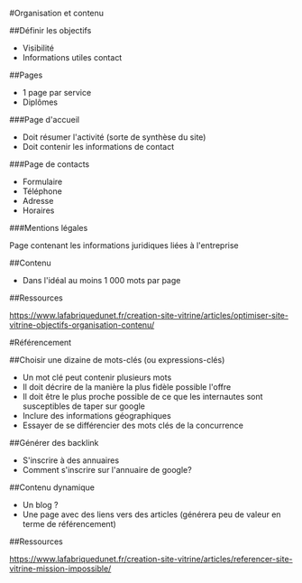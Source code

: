 #Organisation et contenu

##Définir les objectifs

- Visibilité
- Informations utiles contact

##Pages

- 1 page par service
- Diplômes


###Page d'accueil

- Doit résumer l'activité (sorte de synthèse du site)
- Doit contenir les informations de contact

###Page de contacts

- Formulaire
- Téléphone
- Adresse
- Horaires

###Mentions légales

Page contenant les informations juridiques liées à l'entreprise

##Contenu

- Dans l'idéal au moins 1 000 mots par page

##Ressources

https://www.lafabriquedunet.fr/creation-site-vitrine/articles/optimiser-site-vitrine-objectifs-organisation-contenu/


#Référencement

##Choisir une dizaine de mots-clés (ou expressions-clés)

- Un mot clé peut contenir plusieurs mots
- Il doit décrire de la manière la plus fidèle possible l'offre
- Il doit être le plus proche possible de ce que les internautes sont susceptibles de taper sur google
- Inclure des informations géographiques
- Essayer de se différencier des mots clés de la concurrence

##Générer des backlink

- S'inscrire à des annuaires
- Comment s'inscrire sur l'annuaire de google?

##Contenu dynamique

- Un blog ?
- Une page avec des liens vers des articles (générera peu de valeur en terme de référencement)

##Ressources

https://www.lafabriquedunet.fr/creation-site-vitrine/articles/referencer-site-vitrine-mission-impossible/